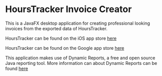 # HoursTracker Invoice Creator

This is a JavaFX desktop application for creating professional looking invoices from the exported data of HoursTracker.

HoursTracker can be found on the iOS app store [here](https://itunes.apple.com/us/app/hourstracker-hours-and-pay/id336456412?mt=8)

HoursTracker can be found on the Google app store [here](https://play.google.com/store/apps/details?id=com.cribasoft.HoursTrackerFree.Android&hl=en)

This application makes use of Dynamic Reports, a free and open source Java reporting tool. More information can about Dynamic Reports can be found [here](http://www.dynamicreports.org/)

